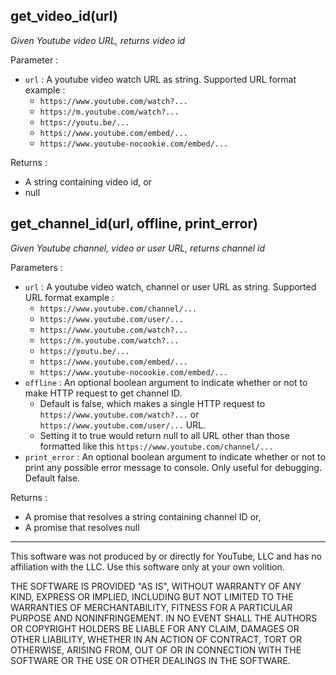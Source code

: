 ## get_video_id(url)

_Given Youtube video URL, returns video id_

Parameter :

+ `url` : A youtube video watch URL as string. Supported URL format example :
    + `https://www.youtube.com/watch?...`
    + `https://m.youtube.com/watch?...`
    + `https://youtu.be/...`
    + `https://www.youtube.com/embed/...`
    + `https://www.youtube-nocookie.com/embed/...`

Returns :

+ A string containing video id, or
+ null

## get_channel_id(url, offline, print_error)

_Given Youtube channel, video or user URL, returns channel id_

Parameters :

+ `url` :  A youtube video watch, channel or user URL as string. Supported URL format
  example :
    + `https://www.youtube.com/channel/...`
    + `https://www.youtube.com/user/...`
    + `https://www.youtube.com/watch?...`
    + `https://m.youtube.com/watch?...`
    + `https://youtu.be/...`
    + `https://www.youtube.com/embed/...`
    + `https://www.youtube-nocookie.com/embed/...`
+ `offline` : An optional boolean argument to indicate whether or not to make HTTP
  request to get channel ID.
    + Default is false, which makes a single HTTP request to `https://www.youtube.com/watch?...` or `https://www.youtube.com/user/...` URL.
    + Setting it to true would return null to all URL other than those formatted like this `https://www.youtube.com/channel/...`
+ `print_error` : An optional boolean argument to indicate whether or not to print
   any possible error message to console. Only useful for debugging. Default false.

Returns :

+ A promise that resolves a string containing channel ID or,
+ A promise that resolves null

---

This software was not produced by or directly for YouTube, LLC and has no affiliation
with the LLC. Use this software only at your own volition.

THE SOFTWARE IS PROVIDED "AS IS", WITHOUT WARRANTY OF ANY KIND, EXPRESS OR IMPLIED, INCLUDING BUT NOT LIMITED TO THE WARRANTIES OF MERCHANTABILITY, FITNESS FOR A PARTICULAR PURPOSE AND NONINFRINGEMENT. IN NO EVENT SHALL THE AUTHORS OR COPYRIGHT HOLDERS BE LIABLE FOR ANY CLAIM, DAMAGES OR OTHER LIABILITY, WHETHER IN AN ACTION OF CONTRACT, TORT OR OTHERWISE, ARISING FROM, OUT OF OR IN CONNECTION WITH THE SOFTWARE OR THE USE OR OTHER DEALINGS IN THE SOFTWARE.